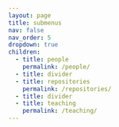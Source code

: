 ```yaml
---
layout: page
title: submenus
nav: false
nav_order: 5
dropdown: true
children:
  - title: people
    permalink: /people/
  - title: divider
  - title: repositories
    permalink: /repositories/
  - title: divider
  - title: teaching
    permalink: /teaching/
---
```

